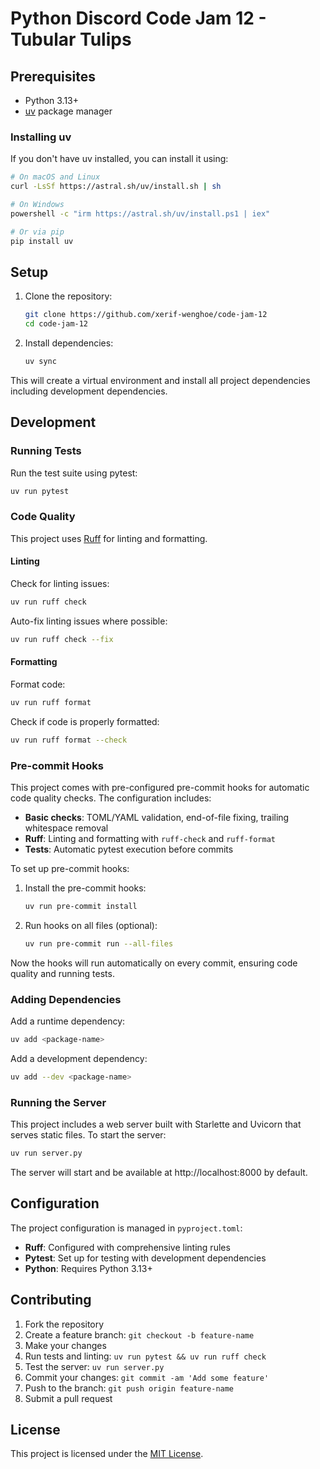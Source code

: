 # Python Discord Code Jam 12 - Tubular Tulips

## Prerequisites

- Python 3.13+
- [uv](https://docs.astral.sh/uv/) package manager

### Installing uv

If you don't have uv installed, you can install it using:

```bash
# On macOS and Linux
curl -LsSf https://astral.sh/uv/install.sh | sh

# On Windows
powershell -c "irm https://astral.sh/uv/install.ps1 | iex"

# Or via pip
pip install uv
```

## Setup

1. Clone the repository:

   ```bash
   git clone https://github.com/xerif-wenghoe/code-jam-12
   cd code-jam-12
   ```

2. Install dependencies:
   ```bash
   uv sync
   ```

This will create a virtual environment and install all project dependencies including development dependencies.

## Development

### Running Tests

Run the test suite using pytest:

```bash
uv run pytest
```

### Code Quality

This project uses [Ruff](https://docs.astral.sh/ruff/) for linting and formatting.

#### Linting

Check for linting issues:

```bash
uv run ruff check
```

Auto-fix linting issues where possible:

```bash
uv run ruff check --fix
```

#### Formatting

Format code:

```bash
uv run ruff format
```

Check if code is properly formatted:

```bash
uv run ruff format --check
```

### Pre-commit Hooks

This project comes with pre-configured pre-commit hooks for automatic code quality checks. The configuration includes:

- **Basic checks**: TOML/YAML validation, end-of-file fixing, trailing whitespace removal
- **Ruff**: Linting and formatting with `ruff-check` and `ruff-format`
- **Tests**: Automatic pytest execution before commits

To set up pre-commit hooks:

1. Install the pre-commit hooks:

   ```bash
   uv run pre-commit install
   ```

2. Run hooks on all files (optional):
   ```bash
   uv run pre-commit run --all-files
   ```

Now the hooks will run automatically on every commit, ensuring code quality and running tests.

### Adding Dependencies

Add a runtime dependency:

```bash
uv add <package-name>
```

Add a development dependency:

```bash
uv add --dev <package-name>
```

### Running the Server

This project includes a web server built with Starlette and Uvicorn that serves static files. To start the server:

```bash
uv run server.py
```

The server will start and be available at http://localhost:8000 by default.

## Configuration

The project configuration is managed in `pyproject.toml`:

- **Ruff**: Configured with comprehensive linting rules
- **Pytest**: Set up for testing with development dependencies
- **Python**: Requires Python 3.13+

## Contributing

1. Fork the repository
2. Create a feature branch: `git checkout -b feature-name`
3. Make your changes
4. Run tests and linting: `uv run pytest && uv run ruff check`
5. Test the server: `uv run server.py`
6. Commit your changes: `git commit -am 'Add some feature'`
7. Push to the branch: `git push origin feature-name`
8. Submit a pull request

## License

This project is licensed under the [MIT License](LICENSE).
